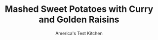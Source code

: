 ---
layout: ../../layouts/MarkdownPostLayout.astro
title: Mashed Sweet Potatoes with Curry and Golden Raisins
author: America's Test Kitchen
pubDate: 2023-03-15
description: "We didnt want to mask the unique, earthy flavor of sweet potato. We wanted to highlight it."
image_url: https://res.cloudinary.com/hksqkdlah/image/upload/ar_1:1,c_fill,dpr_2.0,f_auto,fl_lossy.progressive.strip_profile,g_faces:auto,q_auto:low,w_344/42433-sfs-mashed-sweet-potatoes-curry-and-golden-raisins-2
tags: ["Side Dishes","American","Vegetables","Holiday","Thanksgiving"]
calories: 1444
protein: 4
carbohydrates: 62
fats: 
fiber: 8
ingredients: ["2 pounds, sweet potatoes, peeled and sliced ¼ inch thick","6 tablespoons, water","4 tablespoons, unsalted butter, cut into 4 pieces","2 teaspoons, curry powder","1 teaspoon, sugar",", Salt and pepper","1/2 cup, golden raisins","2 tablespoons, minced fresh cilantro"]
serves: 4
time: "45 minutes"
instructions: ["Combine potatoes, water, butter, curry powder, sugar, 1 teaspoon salt, and ½ teaspoon pepper in large saucepan. Cover and cook over medium-low heat, stirring occasionally, until potatoes crumble easily when poked with paring knife, 25 to 30 minutes.","Remove from heat. Using potato masher, mash potatoes thoroughly until smooth and no lumps remain. Stir in raisins and cilantro. Season with salt and pepper to taste. Serve."]
nutrition: ["928 mg Potassium","136 mg Phosphorus","91 mg Calcium","1 mg Iron","67 mg Magnesium","662 mg Sodium","11 g Fat","1 mg Niacin (B3)","3 g Monounsaturated","6 mg Vitamin C","30 mg Cholesterol","7 g Saturated","8 g Fiber","26 µg Folate (food)","21 g Sugars","9 µg Vitamin K","203 g Water","62 g Carbs","26 µg Folate equivalent (total)","4 g Protein","1 mg Vitamin E","1707 µg Vitamin A","361 kcal Energy","1 g Sugars, added","1444 calories"]
notes: "This recipe can be easily doubled and prepared in a Dutch oven; increase the cooking time to 40 to 50 minutes."
---